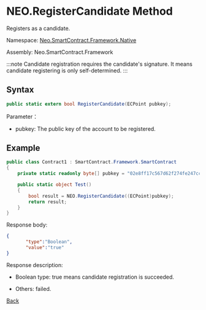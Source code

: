 # NEO.RegisterCandidate Method

Registers as a candidate.

Namespace: [Neo.SmartContract.Framework.Native](../../native.md)

Assembly: Neo.SmartContract.Framework

:::note
 Candidate registration requires the candidate's signature. It means candidate registering is only self-determined. 
:::

## Syntax

```cs
public static extern bool RegisterCandidate(ECPoint pubkey);
```

Parameter：

- pubkey: The public key of the account to be registered.

## Example

```cs
public class Contract1 : SmartContract.Framework.SmartContract
{
    private static readonly byte[] pubkey = "02e8ff17c567d62f274fe247cc884a2a6cd3b8fd0d779a8c5856289a560accacb4".HexToBytes();

    public static object Test()
    {
        bool result = NEO.RegisterCandidate((ECPoint)pubkey);
        return result;
    }
}
```

Response body:

```json
{
       "type":"Boolean",
       "value":"true"
}
```

Response description:

- Boolean type: true means candidate registration is succeeded.

- Others: failed.

[Back](../Neo.md)
